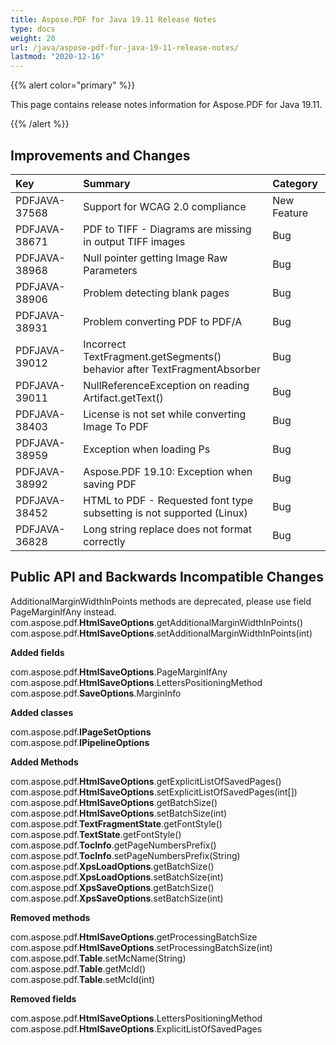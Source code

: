 ```yaml
---
title: Aspose.PDF for Java 19.11 Release Notes
type: docs
weight: 20
url: /java/aspose-pdf-for-java-19-11-release-notes/
lastmod: "2020-12-16"
---
```


{{% alert color="primary" %}}

This page contains release notes information for Aspose.PDF for Java 19.11.

{{% /alert %}}
## **Improvements and Changes**

|**Key**|**Summary**|**Category**|
| :- | :- | :- |
|PDFJAVA-37568|Support for WCAG 2.0 compliance|New Feature|
|PDFJAVA-38671    |PDF to TIFF - Diagrams are missing in output TIFF images|Bug|
|PDFJAVA-38968|Null pointer getting Image Raw Parameters|Bug|
|PDFJAVA-38906|Problem detecting blank pages|Bug|
|PDFJAVA-38931|Problem converting PDF to PDF/A|Bug|
|PDFJAVA-39012|Incorrect TextFragment.getSegments() behavior after TextFragmentAbsorber|Bug|
|PDFJAVA-39011|NullReferenceException on reading Artifact.getText()|Bug|
|PDFJAVA-38403|License is not set while converting Image To PDF|Bug|
|PDFJAVA-38959|Exception when loading Ps|Bug|
|PDFJAVA-38992   |Aspose.PDF 19.10: Exception when saving PDF|Bug|
|PDFJAVA-38452|HTML to PDF - Requested font type subsetting is not supported (Linux)|Bug|
|PDFJAVA-36828|Long string replace does not format correctly|Bug|
## **Public API and Backwards Incompatible Changes**
AdditionalMarginWidthInPoints methods are deprecated, please use field PageMarginIfAny instead.
com.aspose.pdf.**HtmlSaveOptions**.getAdditionalMarginWidthInPoints()
com.aspose.pdf.**HtmlSaveOptions**.setAdditionalMarginWidthInPoints(int)

**Added fields**

com.aspose.pdf.**HtmlSaveOptions**.PageMarginIfAny  
com.aspose.pdf.**HtmlSaveOptions**.LettersPositioningMethod  
com.aspose.pdf.**SaveOptions**.MarginInfo  

**Added classes**

com.aspose.pdf.**IPageSetOptions**  
com.aspose.pdf.**IPipelineOptions**  

**Added Methods** 

com.aspose.pdf.**HtmlSaveOptions**.getExplicitListOfSavedPages()  
com.aspose.pdf.**HtmlSaveOptions**.setExplicitListOfSavedPages(int[])  
com.aspose.pdf.**HtmlSaveOptions**.getBatchSize()  
com.aspose.pdf.**HtmlSaveOptions**.setBatchSize(int)  
com.aspose.pdf.**TextFragmentState**.getFontStyle()  
com.aspose.pdf.**TextState**.getFontStyle()  
com.aspose.pdf.**TocInfo**.getPageNumbersPrefix()  
com.aspose.pdf.**TocInfo**.setPageNumbersPrefix(String)  
com.aspose.pdf.**XpsLoadOptions**.getBatchSize()  
com.aspose.pdf.**XpsLoadOptions**.setBatchSize(int)  
com.aspose.pdf.**XpsSaveOptions**.getBatchSize()  
com.aspose.pdf.**XpsSaveOptions**.setBatchSize(int)  

**Removed methods**

com.aspose.pdf.**HtmlSaveOptions**.getProcessingBatchSize  
com.aspose.pdf.**HtmlSaveOptions**.setProcessingBatchSize(int)  
com.aspose.pdf.**Table**.setMcName(String)  
com.aspose.pdf.**Table**.getMcId()  
com.aspose.pdf.**Table**.setMcId(int)  

**Removed fields**

com.aspose.pdf.**HtmlSaveOptions**.LettersPositioningMethod  
com.aspose.pdf.**HtmlSaveOptions**.ExplicitListOfSavedPages  
